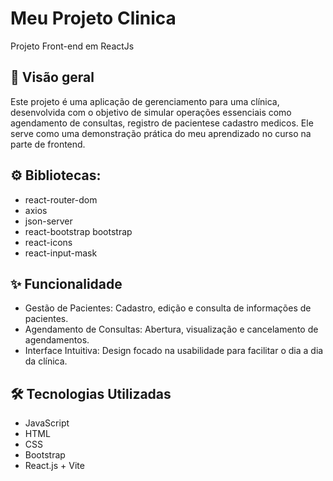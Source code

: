 #  Meu Projeto Clinica

Projeto Front-end em ReactJs 

## 🚀 Visão geral

Este projeto é uma aplicação de gerenciamento para uma clínica, desenvolvida com o objetivo de simular operações essenciais como agendamento de consultas, registro de pacientese  cadastro medicos. Ele serve como uma demonstração prática do meu aprendizado no curso na parte de frontend.

## ⚙️ Bibliotecas:

- react-router-dom
- axios
- json-server
- react-bootstrap bootstrap
- react-icons
- react-input-mask

## ✨ Funcionalidade

- Gestão de Pacientes: Cadastro, edição e consulta de informações de pacientes.
- Agendamento de Consultas: Abertura, visualização e cancelamento de agendamentos. 
- Interface Intuitiva: Design focado na usabilidade para facilitar o dia a dia da clínica.

## 🛠️  Tecnologias Utilizadas

- JavaScript
- HTML
- CSS
- Bootstrap
- React.js + Vite